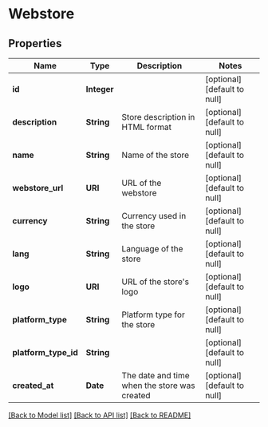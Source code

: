 # Webstore
## Properties

| Name | Type | Description | Notes |
|------------ | ------------- | ------------- | -------------|
| **id** | **Integer** |  | [optional] [default to null] |
| **description** | **String** | Store description in HTML format | [optional] [default to null] |
| **name** | **String** | Name of the store | [optional] [default to null] |
| **webstore\_url** | **URI** | URL of the webstore | [optional] [default to null] |
| **currency** | **String** | Currency used in the store | [optional] [default to null] |
| **lang** | **String** | Language of the store | [optional] [default to null] |
| **logo** | **URI** | URL of the store&#39;s logo | [optional] [default to null] |
| **platform\_type** | **String** | Platform type for the store | [optional] [default to null] |
| **platform\_type\_id** | **String** |  | [optional] [default to null] |
| **created\_at** | **Date** | The date and time when the store was created | [optional] [default to null] |

[[Back to Model list]](../README.md#documentation-for-models) [[Back to API list]](../README.md#documentation-for-api-endpoints) [[Back to README]](../README.md)

